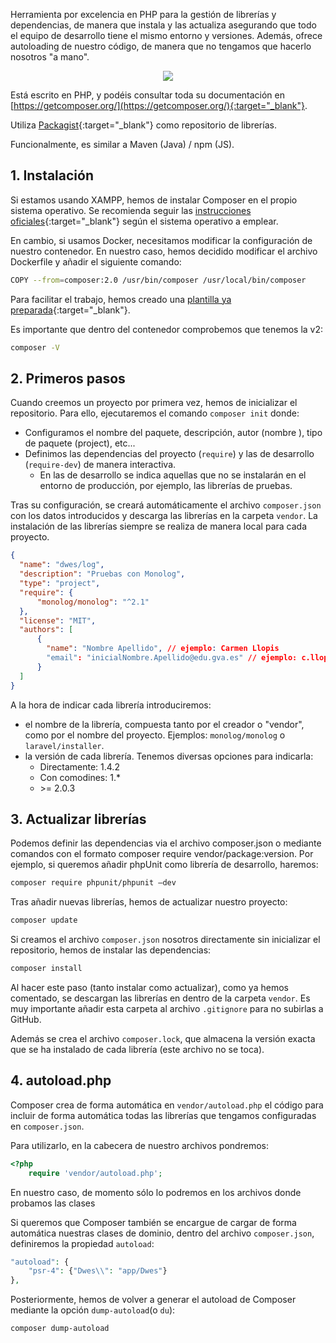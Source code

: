 Herramienta por excelencia en PHP para la gestión de librerías y dependencias, de manera que instala y las actualiza asegurando que todo el equipo de desarrollo tiene el mismo entorno y versiones. Además, ofrece autoloading de nuestro código, de manera que no tengamos que hacerlo nosotros "a mano".

<div style="text-align: center;"><img src="../../img/ut06/logo-composer.png" style="max-width: 15%;" /></div>

Está escrito en PHP, y podéis consultar toda su documentación en [https://getcomposer.org/](https://getcomposer.org/){:target="_blank"}.

Utiliza [Packagist](https://packagist.org/){:target="_blank"} como repositorio de librerías.

Funcionalmente, es similar a Maven (Java) / npm (JS).



## 1. Instalación

Si estamos usando XAMPP, hemos de instalar Composer en el propio sistema operativo. Se recomienda seguir las [instrucciones oficiales](https://getcomposer.org/doc/00-intro.md){:target="_blank"} según el sistema operativo a emplear.

En cambio, si usamos Docker, necesitamos modificar la configuración de nuestro contenedor. En nuestro caso, hemos decidido modificar el archivo Dockerfile y añadir el siguiente comando:

```sh
COPY --from=composer:2.0 /usr/bin/composer /usr/local/bin/composer	
```

Para facilitar el trabajo, hemos creado una [plantilla ya preparada](../../sources/plantilla-APCM.zip){:target="_blank"}.

Es importante que dentro del contenedor comprobemos que tenemos la v2:

```sh
composer -V
```

## 2. Primeros pasos

Cuando creemos un proyecto por primera vez, hemos de inicializar el repositorio. Para ello, ejecutaremos el comando `composer init` donde:

- Configuramos el nombre del paquete, descripción, autor (nombre ), tipo de paquete (project), etc...
- Definimos las dependencias del proyecto (`require`) y las de desarrollo (`require-dev`) de manera interactiva.
   - En las de desarrollo se indica aquellas que no se instalarán en el entorno de producción, por ejemplo, las librerías de pruebas.

Tras su configuración, se creará automáticamente el archivo `composer.json` con los datos introducidos y descarga las librerías en la carpeta `vendor`. La instalación de las librerías siempre se realiza de manera local para cada proyecto.

```json
{
  "name": "dwes/log",
  "description": "Pruebas con Monolog",
  "type": "project",
  "require": {
      "monolog/monolog": "^2.1"
  },
  "license": "MIT",
  "authors": [
      {
        "name": "Nombre Apellido", // ejemplo: Carmen Llopis
        "email": "inicialNombre.Apellido@edu.gva.es" // ejemplo: c.llopis@edu.gva.es
      }
  ]
}
```

A la hora de indicar cada librería introduciremos:

- el nombre de la librería, compuesta tanto por el creador o "vendor", como por el nombre del proyecto. Ejemplos: `monolog/monolog` o `laravel/installer`.
- la versión de cada librería. Tenemos diversas opciones para indicarla:
   - Directamente: 1.4.2
   - Con comodines: 1.*
   -  \>= 2.0.3

## 3. Actualizar librerías

Podemos definir las dependencias via el archivo composer.json o mediante comandos con el formato composer require vendor/package:version. Por ejemplo, si queremos añadir phpUnit como librería de desarrollo, haremos:

```sh
composer require phpunit/phpunit –dev
```

Tras añadir nuevas librerías, hemos de actualizar nuestro proyecto:

```sh
composer update
```

Si creamos el archivo `composer.json` nosotros directamente sin inicializar el repositorio, hemos de instalar las dependencias:

```sh
composer install
```

Al hacer este paso (tanto instalar como actualizar), como ya hemos comentado, se descargan las librerías en dentro de la carpeta `vendor`. Es muy importante añadir esta carpeta al archivo `.gitignore` para no subirlas a GitHub.

Además se crea el archivo `composer.lock`, que almacena la versión exacta que se ha instalado de cada librería (este archivo no se toca).

## 4. autoload.php

Composer crea de forma automática en `vendor/autoload.php` el código para incluir de forma automática todas las librerías que tengamos configuradas en `composer.json`.

Para utilizarlo, en la cabecera de nuestro archivos pondremos:

```php
<?php
	require 'vendor/autoload.php';
```

En nuestro caso, de momento sólo lo podremos en los archivos donde probamos las clases

Si queremos que Composer también se encargue de cargar de forma automática nuestras clases de dominio, dentro del archivo `composer.json`, definiremos la propiedad `autoload`:

```php
"autoload": {
	"psr-4": {"Dwes\\": "app/Dwes"}
},
```

Posteriormente, hemos de volver a generar el autoload de Composer mediante la opción `dump-autoload`(o `du`):

```sh
composer dump-autoload
```
